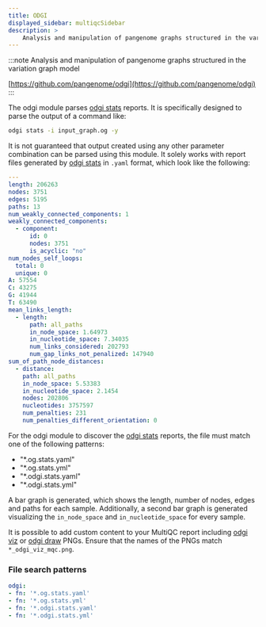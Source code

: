 ```yaml
---
title: ODGI
displayed_sidebar: multiqcSidebar
description: >
    Analysis and manipulation of pangenome graphs structured in the variation graph model
---
```


<!--
~~~~~ DO NOT EDIT ~~~~~
This file is autogenerated from the MultiQC module python docstring.
Do not edit the markdown, it will be overwritten.

File path for the source of this content: multiqc/modules/odgi/odgi.py
~~~~~~~~~~~~~~~~~~~~~~~
-->

:::note
Analysis and manipulation of pangenome graphs structured in the variation graph model

[https://github.com/pangenome/odgi](https://github.com/pangenome/odgi)
:::

The odgi module parses [odgi stats](https://odgi.readthedocs.io/en/latest/rst/commands/odgi_stats.html) reports.
It is specifically designed to parse the output of a command like:

```sh
odgi stats -i input_graph.og -y
```

It is not guaranteed that output created using any other parameter combination can be parsed using this module.
It solely works with report files generated by [odgi stats](https://pangenome.github.io/odgi/odgi_docs.html#_odgi_stats1)
in `.yaml` format, which look like the following:

```yaml
---
length: 206263
nodes: 3751
edges: 5195
paths: 13
num_weakly_connected_components: 1
weakly_connected_components:
  - component:
      id: 0
      nodes: 3751
      is_acyclic: "no"
num_nodes_self_loops:
  total: 0
  unique: 0
A: 57554
C: 43275
G: 41944
T: 63490
mean_links_length:
  - length:
      path: all_paths
      in_node_space: 1.64973
      in_nucleotide_space: 7.34035
      num_links_considered: 202793
      num_gap_links_not_penalized: 147940
sum_of_path_node_distances:
  - distance:
    path: all_paths
    in_node_space: 5.53383
    in_nucleotide_space: 2.1454
    nodes: 202806
    nucleotides: 3757597
    num_penalties: 231
    num_penalties_different_orientation: 0
```

For the odgi module to discover the [odgi stats](https://odgi.readthedocs.io/en/latest/rst/commands/odgi_stats.html)
reports, the file must match one of the following patterns:

- "*.og.stats.yaml"
- "*.og.stats.yml"
- "*.odgi.stats.yaml"
- "*.odgi.stats.yml"

A bar graph is generated, which shows the length, number of nodes, edges and paths for each sample. Additionally,
a second bar graph is generated visualizing the `in_node_space` and `in_nucleotide_space` for every sample.

It is possible to add custom content to your MultiQC report including
[odgi viz](https://odgi.readthedocs.io/en/latest/rst/commands/odgi_viz.html) or
[odgi draw](https://odgi.readthedocs.io/en/latest/rst/commands/odgi_draw.html) PNGs.
Ensure that the names of the PNGs match `*_odgi_viz_mqc.png`.

### File search patterns

```yaml
odgi:
- fn: '*.og.stats.yaml'
- fn: '*.og.stats.yml'
- fn: '*.odgi.stats.yaml'
- fn: '*.odgi.stats.yml'
```
    